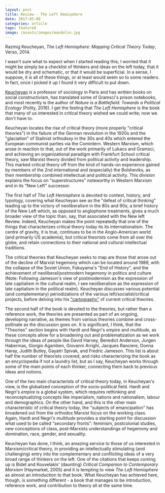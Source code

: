 ```yaml
---
layout: post
title: Review - The Left Hemisphere
date: 2017-05-08
categories: article
tags: featured
image: /assets/images/mandolin.jpg
---
```


Razmig Keucheyan, *The Left Hemisphere: Mapping Critical Theory Today*,
Verso, 2014.

I wasn't sure what to expect when I started reading this; I worried that
it might be simply be a checklist of thinkers and ideas on the left
today, that it would be dry and schematic, or that it would be
superficial. In a sense, I suppose, it *is* all of these things, or at
least would seem so to some readers. In fact, once I picked it up I
found it very difficult to put down.

[Keucheyan](https://www.versobooks.com/authors/1799-razmig-keucheyan) is
a professor of sociology in Paris and has written books on social
constructivism, has translated some of Gramsci's prison notebooks, and
most recently is the author of *Nature is a Battlefield: Towards a
Political Ecology* (Polity, 2016). I get the feeling that *The Left
Hemisphere* is the book that many of us interested in critical theory
wished we could write; now we don't have to.

Keucheyan locates the rise of critical theory (more properly "critical
theories") in the failure of the German revolution in the 1920s and the
"glaciation" of Stalinist orthodoxy in the 30s and 40s which entered the
European communist parties via the Comintern. Western Marxism, which
arose in reaction to that, out of the work primarily of Lukacs and
Gramsci, and achieving an organizational paradigm with Frankfurt School
critical theory, saw Marxist theory divided from political activity and
leadership. This marked critical theory off from the kind of hands-on
experience gained by members of the 2nd international and (especially)
the Bolsheviks, as their membership combined intellectual and political
activity. This division explains the focus on "superstructures"
noteworthy in Western Marxism and in its "New Left" successor.

The first half of *The Left Hemisphere* is devoted to context, history,
and typology, covering what Keucheyan see as the "defeat of critical
thinking" leading up to the victory of neoliberalism in the 80s and 90s;
a brief history of the New Left which, as opposed to anglophone
treatments, gives a much broader view of the topic than, say, that
associated with the New left Review. Indeed, Keucheyan makes the point
repeatedly that one of the things that characterizes critical theory
today its its internationalism. The centre of gravity, it is true,
continues to be in the Anglo-American world (and primarily US academia),
but critical theorists come from all over the globe, and retain
connections to their national and cultural intellectual traditions.

The critical theories that Keucheyan seeks to map are those that arose
out of the decline of Marxist hegemony which can be located around 1989,
with the collapse of the Soviet Union, Fukuyama's "End of History", and
the achievement of neoliberal/postmodern hegemony in politics and
culture (Note: Following Jameson's view of postmodernism as the
expression of late capitalism in the cultural realm, I see neoliberalism
as the expression of late capitalism in the political realm). Keucheyan
discusses various potential (and complementary) periodizations of the
various left/socialist/critical projects, before delving into his
["cartography"](https://www.youtube.com/watch?v=rnteC5k5Vv8) of current critical theories.

The second half of the book is devoted to the theories, but rather than
a reference work, the theories are presented as part of an ongoing,
developing narrative, as themes from various theories combine and
cross-pollinate as the discussion goes on. It is significant, I think,
that the "Theories" section begins with Hardt and Negri's *empire* and
*multitude*, as these concepts allow for a broadening out and
problematization as we work through the ideas of people like David
Harvey, Benedict Anderson, Jurgen Habermas, Giorgio Agamben, Giovanni
Arrighi, Jacques Ranciere, Donna Haray, Judith Butley, Gayatri Spivak,
and Fredric Jameson. This list is about half the number of theorists
covered, and risks characterizing the book as an encyclopedia if not a
laundry list, but as I say, Keucheyan works through some of the main
points of each thinker, connecting them back to previous ideas and
notions.

One of the two main characterists of critical theory today, in Keucheyan's
view, is the globalized conception of the socio-political field. Hardt
and Negri's *empire* is a global system, which requires rethinking and
reconceptualizing concepts like imperialism, nations and nationalism,
labour and demographics. On the other hand, and this is the other main
characteristic of critical theory today, the "subjects of emancipation"
has broadened out from the orthodox Marxist focus on the working class.
Again, Hardt and Negri's *multitude* provides a starting point for
discussion what used to be called "secondary fronts": feminism,
postcolonial studies, new conceptions of class, post-Marxists
understandings of hegemony and domination, race, gender, and sexuality.

Keucheyan has done, I think, an amazing service to those of us
interested in Marxism/critical theory, in providing an intellectually
stimulating (and challenging) entry into the complementary and
conflicting ideas of a very broad range of thinkers on the left. One of
the citations that keeps coming up is Bidet and Kouvelakis' (daunting)
*Critical Companion to Contemporary Marxism* (Haymarket, 2005) and it is
tempting to view *The Left Hemisphere* as almost an introduction to that
book. What Keucheyan has achieved here, though, is something different -
a book that manages to be introduction, reference work, and contribution
to theory all at the same time.
